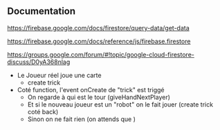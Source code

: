 ## Documentation

https://firebase.google.com/docs/firestore/query-data/get-data

https://firebase.google.com/docs/reference/js/firebase.firestore

https://groups.google.com/forum/#!topic/google-cloud-firestore-discuss/D0yA368nlag



- Le Joueur réel joue une carte
    - create trick
- Coté function, l'event onCreate de "trick" est triggé
    - On regarde à qui est le tour (giveHandNextPlayer)
    - Et si le nouveau joueur est un "robot" on le fait jouer (create trick coté back)
    - Sinon on ne fait rien (on attends que )
